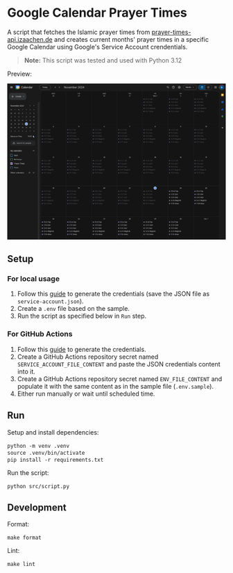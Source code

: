 # Google Calendar Prayer Times

A script that fetches the Islamic prayer times from [prayer-times-api.izaachen.de](https://prayer-times-api.izaachen.de) and creates current months' prayer times in a specific Google Calendar using Google's Service Account crendentials.

> **Note:** This script was tested and used with Python 3.12

Preview:

![Calendar Screenshot](./docs/calendar-screenshot.png)

## Setup

### For local usage

1. Follow this [guide](./docs/Google_Calendar_API_Service_Account.md) to generate the credentials (save the JSON file as `service-account.json`).
2. Create a `.env` file based on the sample.
3. Run the script as specified below in `Run` step.

### For GitHub Actions

1. Follow this [guide](./docs/Google_Calendar_API_Service_Account.md) to generate the credentials.
2. Create a GitHub Actions repository secret named `SERVICE_ACCOUNT_FILE_CONTENT` and paste the JSON credentials content into it.
3. Create a GitHub Actions repository secret named `ENV_FILE_CONTENT` and populate it with the same content as in the sample file (`.env.sample`).
4. Either run manually or wait until scheduled time.

## Run

Setup and install dependencies:

```shell
python -m venv .venv
source .venv/bin/activate
pip install -r requirements.txt
```

Run the script:

```shell
python src/script.py
```

## Development

Format:

```shell
make format
```

Lint:

```shell
make lint
```
